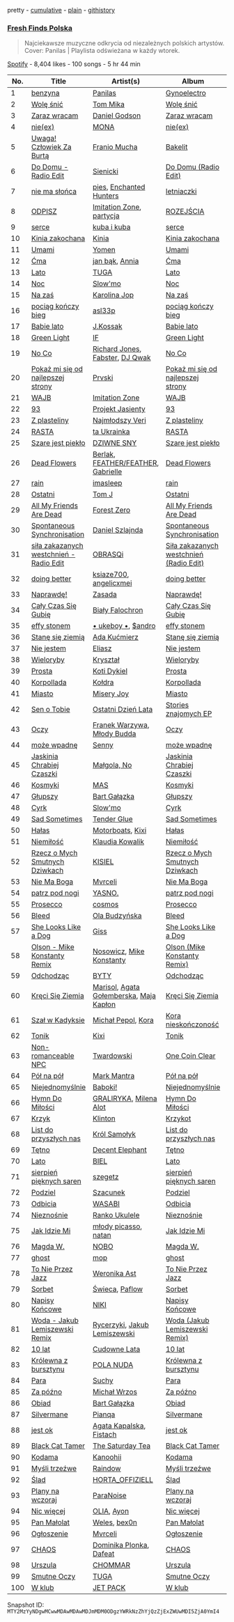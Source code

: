 pretty - [cumulative](/playlists/cumulative/37i9dQZF1DWTI0B69TStH2.md) - [plain](/playlists/plain/37i9dQZF1DWTI0B69TStH2) - [githistory](https://github.githistory.xyz/mackorone/spotify-playlist-archive/blob/main/playlists/plain/37i9dQZF1DWTI0B69TStH2)

### [Fresh Finds Polska](https://open.spotify.com/playlist/37i9dQZF1DWTI0B69TStH2)

> Najciekawsze muzyczne odkrycia od niezależnych polskich artystów\. Cover: Panilas \| Playlista odświeżana w każdy wtorek.

[Spotify](https://open.spotify.com/user/spotify) - 8,404 likes - 100 songs - 5 hr 44 min

| No. | Title | Artist(s) | Album | Length |
|---|---|---|---|---|
| 1 | [benzyna](https://open.spotify.com/track/3TERUTJnlQJJEYoqQivJm2) | [Panilas](https://open.spotify.com/artist/50v7wSqTiWk0lHxax89jRa) | [Gynoelectro](https://open.spotify.com/album/1MM1jsPodUrv7ugrkz96M3) | 3:13 |
| 2 | [Wolę śnić](https://open.spotify.com/track/7IV0yjWuTiIPR6rFHXiah4) | [Tom Mika](https://open.spotify.com/artist/2z9DcC1YexqmcpRvsZ7Xm1) | [Wolę śnić](https://open.spotify.com/album/57gRn1SpC4oXg1W1L7k1hi) | 2:59 |
| 3 | [Zaraz wracam](https://open.spotify.com/track/7iFgcNjIdDlrDkBpI6eAsc) | [Daniel Godson](https://open.spotify.com/artist/7ruGjTmqO10lSqHWRIchnU) | [Zaraz wracam](https://open.spotify.com/album/0TGLNUKQ7RPYxeWhkMqsaX) | 3:10 |
| 4 | [nie\(ex\)](https://open.spotify.com/track/3qTetIugxdg5GEDYmhCYlG) | [MONA](https://open.spotify.com/artist/1cQLxJtyXEglCOvGLkWPIP) | [nie\(ex\)](https://open.spotify.com/album/2U6DBBMhQf3g78P2BKbEbV) | 2:49 |
| 5 | [Uwaga! Człowiek Za Burtą](https://open.spotify.com/track/1OETExClZiAIcCQ9Drwwjm) | [Franio Mucha](https://open.spotify.com/artist/2l1ha2vETw02TOEdpepvEx) | [Bakelit](https://open.spotify.com/album/3HhUV1KRaftvkVWkZoaK9n) | 3:52 |
| 6 | [Do Domu \- Radio Edit](https://open.spotify.com/track/0hRhQh8oki8gpUpltBWdKH) | [Sienicki](https://open.spotify.com/artist/4hNG1eT5wRkdJxKfPSQZGr) | [Do Domu \(Radio Edit\)](https://open.spotify.com/album/5CXNIn7v0w5cfxkQRQ2VFH) | 2:55 |
| 7 | [nie ma słońca](https://open.spotify.com/track/4J9Xw2NkfkhSc1RSoFHusE) | [pies](https://open.spotify.com/artist/72dn7ikoG0PxIfbCeFyf7S), [Enchanted Hunters](https://open.spotify.com/artist/5F9SzcXaciFlG8F51W8XtH) | [letniaczki](https://open.spotify.com/album/68RGywfbeBn1cQ5PXAgqQV) | 3:55 |
| 8 | [ODPISZ](https://open.spotify.com/track/3RZP8GZva7sDN3QzUf1iZW) | [Imitation Zone](https://open.spotify.com/artist/4nbmVqLTMQ5urUAbCwY7zT), [partycja](https://open.spotify.com/artist/20xPpz8a1y2wfq8UjKYatx) | [ROZEJŚCIA](https://open.spotify.com/album/1htnyKNm5ZoKctTIcenGtl) | 4:25 |
| 9 | [serce](https://open.spotify.com/track/2s4ZKfEELkFj5y2CPuI5oE) | [kuba i kuba](https://open.spotify.com/artist/43i9C47bAIVm8jKgEKYPfh) | [serce](https://open.spotify.com/album/77Vsyu2mkgsgAnuseZB6WE) | 2:49 |
| 10 | [Kinia zakochana](https://open.spotify.com/track/2UHv6b2jqHJjQPE4EDxQ0L) | [Kinia](https://open.spotify.com/artist/34v22ucmRQVAp1mciSsATM) | [Kinia zakochana](https://open.spotify.com/album/1lX0wjcvDSvWMF2IMUGxtF) | 2:12 |
| 11 | [Umami](https://open.spotify.com/track/5BtLGqJnqcsbBFG0BsiVst) | [Yomen](https://open.spotify.com/artist/7M0NfuLlJdlP2mzUlUHkbk) | [Umami](https://open.spotify.com/album/33OFBjGAOZAsxgab5HwYwY) | 1:36 |
| 12 | [Ćma](https://open.spotify.com/track/1iiiTO9auMRgMx09UI5ema) | [jan bąk](https://open.spotify.com/artist/57T9SrFGfjHo6NY7ISoBIr), [Annia](https://open.spotify.com/artist/2n5pRCvF7EdJuPDgeXjvPv) | [Ćma](https://open.spotify.com/album/056fF0LJ14yc6EXJgDOrHE) | 3:30 |
| 13 | [Lato](https://open.spotify.com/track/4TdxVB9WpOUjmHzaGpurXI) | [TUGA](https://open.spotify.com/artist/2Ru81cKWOnjwUiaQWpJJYZ) | [Lato](https://open.spotify.com/album/2vKxd3H1oWUx61TdnCzOIl) | 4:40 |
| 14 | [Noc](https://open.spotify.com/track/3JN0SqdCTaBwNKGrPWQhf3) | [Slow'mo](https://open.spotify.com/artist/2kgq2Lb5ph4c2yBkeOM1Dq) | [Noc](https://open.spotify.com/album/67nqtGPNCVYsA4ufZVPFkw) | 3:34 |
| 15 | [Na zaś](https://open.spotify.com/track/3o6C6MV5A7kYVFUbeF5bLJ) | [Karolina Jop](https://open.spotify.com/artist/1Ads7nABYtpDeJgQ4x7fPN) | [Na zaś](https://open.spotify.com/album/7wZSOfkKpCdxbOL3SOVVLD) | 2:51 |
| 16 | [pociąg kończy bieg](https://open.spotify.com/track/2xXkDk4oEi5lMi9G38Fbq2) | [asl33p](https://open.spotify.com/artist/6lAdHrwad3QyDb70RvvM1g) | [pociąg kończy bieg](https://open.spotify.com/album/6pZJtnwluiGQQyguWe8jRi) | 3:05 |
| 17 | [Babie lato](https://open.spotify.com/track/2foEI2dGm1prour4O7YxL3) | [J.Kossak](https://open.spotify.com/artist/0St7FFRawlk3SB59vqMC8e) | [Babie lato](https://open.spotify.com/album/78thnyMIl1QCzLdgvYhsdI) | 2:14 |
| 18 | [Green Light](https://open.spotify.com/track/27HR1cCCuaVYvANHLmjXGC) | [IF](https://open.spotify.com/artist/3LSDN1RCw2N8H3qCOMQbiE) | [Green Light](https://open.spotify.com/album/2T1ezpDp2EMUNYXOII6nVr) | 3:06 |
| 19 | [No Co](https://open.spotify.com/track/1NYPNpzKMfPDHHkuYeoQJQ) | [Richard Jones](https://open.spotify.com/artist/29fwxL9a6k6EuM3p7ZXcRV), [Fabster](https://open.spotify.com/artist/3V77m1mh2NjhRRu2FIOKQl), [DJ Qwak](https://open.spotify.com/artist/0DfkATVmfICwodrGsln3PK) | [No Co](https://open.spotify.com/album/0DokjLBpdHf4jJTFm1vI2a) | 2:44 |
| 20 | [Pokaż mi się od najlepszej strony](https://open.spotify.com/track/6MyzQOjXoXudKKfsfTzQu6) | [Prvski](https://open.spotify.com/artist/1EhN1d7DpjN7N6T1HmiUKd) | [Pokaż mi się od najlepszej strony](https://open.spotify.com/album/3ufYdBQymGDZxV10tGaa1C) | 3:10 |
| 21 | [WAJB](https://open.spotify.com/track/7iFMpzYZh4cQeZvqIk9zMX) | [Imitation Zone](https://open.spotify.com/artist/4nbmVqLTMQ5urUAbCwY7zT) | [WAJB](https://open.spotify.com/album/3iVqFy4aOSLbQx4BwmJ8Rx) | 2:37 |
| 22 | [93](https://open.spotify.com/track/67VF2XbwzDS9LDm66osALg) | [Projekt Jasienty](https://open.spotify.com/artist/41WgeS81ysSmLImQorKB7v) | [93](https://open.spotify.com/album/6RuWmj5vUCeiANUjhhUaHM) | 3:22 |
| 23 | [Z plasteliny](https://open.spotify.com/track/6ai8YY3eFigL7RUVJSMFX1) | [Najmłodszy Veri](https://open.spotify.com/artist/0Ounmvm7mC2ASgr6zjUkGx) | [Z plasteliny](https://open.spotify.com/album/4F2nNUYGCBzc4souyn2LHH) | 3:20 |
| 24 | [RASTA](https://open.spotify.com/track/0eIGpaZ6HcS9k2Nt9nMnJJ) | [ta Ukrainka](https://open.spotify.com/artist/5kH7ZateqBrrUv6u6snhnp) | [RASTA](https://open.spotify.com/album/4DlPSU1YXt8zKWMgTaWoos) | 3:11 |
| 25 | [Szare jest piekło](https://open.spotify.com/track/7oh1ex4xVCiSMsQy8C8qOC) | [DZIWNE SNY](https://open.spotify.com/artist/2hVplwnGStsNWof6RKmQwo) | [Szare jest piekło](https://open.spotify.com/album/1z5NqETwCoMRUJgnuDzGfR) | 2:19 |
| 26 | [Dead Flowers](https://open.spotify.com/track/7zMFsDvep8XQt03S7clXIo) | [Berlak](https://open.spotify.com/artist/71CgK5P7Nz3twFuimjwhTk), [FEATHER/FEATHER](https://open.spotify.com/artist/5lrt6Sd8EJvBwA62pHNWgl), [Gabrielle](https://open.spotify.com/artist/7rftfGIYEeZ79sLb58ZBDi) | [Dead Flowers](https://open.spotify.com/album/3v1qrzIJGrwr6rHX9SZa9U) | 2:56 |
| 27 | [rain](https://open.spotify.com/track/0cphyNq3Ovt6C0dwoUUkfx) | [imasleep](https://open.spotify.com/artist/1hAUIs8Rpq6kpNHqlwJW4i) | [rain](https://open.spotify.com/album/3sUmkCjqTFPRCmifdPL1BR) | 3:21 |
| 28 | [Ostatni](https://open.spotify.com/track/5MfKdAp2qgj5V0s3d2CU3o) | [Tom J](https://open.spotify.com/artist/2SwxncdemyOIlE8Kgsx1uy) | [Ostatni](https://open.spotify.com/album/6ydIGfJ5itARvo6pdBQFRW) | 3:49 |
| 29 | [All My Friends Are Dead](https://open.spotify.com/track/5Zz0aH9SFyTDY4yluK4w8T) | [Forest Zero](https://open.spotify.com/artist/1egzRXSfRprXPZI72vbTWo) | [All My Friends Are Dead](https://open.spotify.com/album/6SC8QKRgS6UAL6DR40XAR5) | 5:00 |
| 30 | [Spontaneous Synchronisation](https://open.spotify.com/track/3tzSnzEx7oB5ZL1LYgL3yW) | [Daniel Szlajnda](https://open.spotify.com/artist/5orDYF1IPu43Iu4Il6LvzZ) | [Spontaneous Synchronisation](https://open.spotify.com/album/7xfegf1r4M8UqkebX2JU2i) | 6:45 |
| 31 | [siła zakazanych westchnień \- Radio Edit](https://open.spotify.com/track/3rIxy7yAfaByll8QTnlEwy) | [OBRASQi](https://open.spotify.com/artist/7l3ni5iI7KKfx5MbAhZacH) | [Siła zakazanych westchnień \(Radio Edit\)](https://open.spotify.com/album/4MHN6r4JlBadYHSqcAFjof) | 3:03 |
| 32 | [doing better](https://open.spotify.com/track/7MfkNcRFjdrjn5sfCkalWE) | [ksiaze700](https://open.spotify.com/artist/2h3G0Qhu1g1XiG10wOOFQu), [angelicxmei](https://open.spotify.com/artist/25lA56RftdPBfoioFvkjgw) | [doing better](https://open.spotify.com/album/4X2Y1ex7GFLuBXHtQJtQ8D) | 2:24 |
| 33 | [Naprawdę!](https://open.spotify.com/track/7Cz69pbtVYdXhudjwHqCwz) | [Zasada](https://open.spotify.com/artist/5v4IEP20OSjSp3gmocTY5f) | [Naprawdę!](https://open.spotify.com/album/7kqhDaxEAQ7SnYfqn4rc0v) | 3:14 |
| 34 | [Cały Czas Się Gubię](https://open.spotify.com/track/7eTAeGKq7VHjp0CtQ1Xicq) | [Biały Falochron](https://open.spotify.com/artist/7cBzCHNcMBGPXSkdhZZTul) | [Cały Czas Się Gubię](https://open.spotify.com/album/1WMnjE6lSHMGOqzodp5vMk) | 3:08 |
| 35 | [effy stonem](https://open.spotify.com/track/4OioEvnb6VlRBhIiPNyVce) | [• ukeboy •](https://open.spotify.com/artist/7wlmeZF1s7TOkDZVsLUYdR), [$andro](https://open.spotify.com/artist/3qgIvOMz1aQ5LoWDTKxfbA) | [effy stonem](https://open.spotify.com/album/51GgXD7mEVGOVCWHHjTZqt) | 3:12 |
| 36 | [Stanę się ziemią](https://open.spotify.com/track/3sy0x83BsqqHFTe8yiAXAQ) | [Ada Kućmierz](https://open.spotify.com/artist/27fVMQ4NZu3bk2ViW6F7F8) | [Stanę się ziemią](https://open.spotify.com/album/0D7vW4YBVAPZoDKMwA30xI) | 4:05 |
| 37 | [Nie jestem](https://open.spotify.com/track/2cleJWNZlM4gxqO63Lcom9) | [Eliasz](https://open.spotify.com/artist/0bNmFy67aoMIMMcMMCJNo8) | [Nie jestem](https://open.spotify.com/album/7bmC5wEetI0hzF83hM25uf) | 3:10 |
| 38 | [Wieloryby](https://open.spotify.com/track/4t1j99DbWA6OkIPHUsuZgM) | [Kryształ](https://open.spotify.com/artist/3tOIHY79OSE2ZdWJ1a74Zc) | [Wieloryby](https://open.spotify.com/album/7e5wNxmGGBen17j5qISn0H) | 4:33 |
| 39 | [Prosta](https://open.spotify.com/track/0QZzyJbo7OQ95rwZAirq5f) | [Koti Dykiel](https://open.spotify.com/artist/0dhm96sjUMs0DnXxSLBvnn) | [Prosta](https://open.spotify.com/album/3HxiF3NvfNmldlvGICedtB) | 3:05 |
| 40 | [Korpollada](https://open.spotify.com/track/4YhsSItKFXUl97Ud8yi3pl) | [Kołdra](https://open.spotify.com/artist/0rteyLFur4ET99AS5cXmph) | [Korpollada](https://open.spotify.com/album/2yxVurUqfRMY3vmJGkTTU9) | 4:35 |
| 41 | [Miasto](https://open.spotify.com/track/7oKhkr0x2jkJIcCMbUlX4V) | [Misery Joy](https://open.spotify.com/artist/72fB4ZARnT6TxSh07y34Bo) | [Miasto](https://open.spotify.com/album/7MEIWkY5iIRCVZLY2Cy1kN) | 3:03 |
| 42 | [Sen o Tobie](https://open.spotify.com/track/5hezotw85lI5uc9zXdJpou) | [Ostatni Dzień Lata](https://open.spotify.com/artist/031rW8B8jh30aKYuYkwNVD) | [Stories znajomych EP](https://open.spotify.com/album/63gxB4AXkeLu50rHFU27ja) | 3:39 |
| 43 | [Oczy](https://open.spotify.com/track/1ZDZetN6mx5HjpiP7duCM9) | [Franek Warzywa](https://open.spotify.com/artist/4gh7DVwvptUXnKdHUpTsZ9), [Młody Budda](https://open.spotify.com/artist/1ceZGV3Fa3QfceeyiSQA4c) | [Oczy](https://open.spotify.com/album/3IImNNMJnQitfCqXhy0H3p) | 3:34 |
| 44 | [może wpadnę](https://open.spotify.com/track/6GJAbf9Mtx3eewqOA3jhgk) | [Senny](https://open.spotify.com/artist/1G9URp0t7Z45RhHHUdRo5P) | [może wpadnę](https://open.spotify.com/album/5XdyaQQQzKPdugOLoVzvq5) | 3:32 |
| 45 | [Jaskinia Chrabiej Czaszki](https://open.spotify.com/track/68bFLrKvTyFjrDIBqy1IID) | [Małgola, No](https://open.spotify.com/artist/0uzUmwzNGtiw8vzlUpWuRD) | [Jaskinia Chrabiej Czaszki](https://open.spotify.com/album/4oW213FU1FYrIj7c5cjYMJ) | 3:58 |
| 46 | [Kosmyki](https://open.spotify.com/track/3oFw7bjO6HxjVjnYZQIkVi) | [MAS](https://open.spotify.com/artist/7nMyiwlK2JwXR9FXBrOiuH) | [Kosmyki](https://open.spotify.com/album/2VCRTKaajsrRGjB5ErSEqb) | 3:48 |
| 47 | [Głupszy](https://open.spotify.com/track/2aQwhqCpwa5yWYaQZ3bsR0) | [Bart Gałązka](https://open.spotify.com/artist/1Uem85RHws6LkjjfsX285A) | [Głupszy](https://open.spotify.com/album/77XfFno4nueCRkMWUyrzPJ) | 3:02 |
| 48 | [Cyrk](https://open.spotify.com/track/6ocPj1uALUdyQ1fAHKz7pS) | [Slow'mo](https://open.spotify.com/artist/2kgq2Lb5ph4c2yBkeOM1Dq) | [Cyrk](https://open.spotify.com/album/6bOZ6ruaLepg0mpYtPa975) | 3:18 |
| 49 | [Sad Sometimes](https://open.spotify.com/track/7BCjLHsyoNPX2ncFg5y5cY) | [Tender Glue](https://open.spotify.com/artist/5zQ65OpnrKT6Ufbk7ACirt) | [Sad Sometimes](https://open.spotify.com/album/5z8pF9Osn0uJjhUETcMJ58) | 3:30 |
| 50 | [Hałas](https://open.spotify.com/track/5yovwdNsXgHZzXoAWRpxAc) | [Motorboats](https://open.spotify.com/artist/2z22TuCBjDnymI8mAv30W4), [Kixi](https://open.spotify.com/artist/6mAicfExIN7O30EmhYnA1V) | [Hałas](https://open.spotify.com/album/4pNHJvLskzdC02V4IfkJJy) | 2:50 |
| 51 | [Niemiłość](https://open.spotify.com/track/1qjisCpbdlu8HPH6XBW4Uw) | [Klaudia Kowalik](https://open.spotify.com/artist/48xj6VTZJbWGgs2Pt1Slkj) | [Niemiłość](https://open.spotify.com/album/70m7YHTyLQVg2m9Mqky9Q5) | 3:31 |
| 52 | [Rzecz o Mych Smutnych Dziwkach](https://open.spotify.com/track/2mBq8Gw9UJLC4fi2i734W2) | [KISIEL](https://open.spotify.com/artist/3hT37N8oE0wczomoUrNqAT) | [Rzecz o Mych Smutnych Dziwkach](https://open.spotify.com/album/0Ee3SqVIB5LZF3U1cT6yPP) | 2:57 |
| 53 | [Nie Ma Boga](https://open.spotify.com/track/06wJ7MZcmkSff37smGmkNc) | [Mvrceli](https://open.spotify.com/artist/5dxrDTaydQ27UNlX3ArWwV) | [Nie Ma Boga](https://open.spotify.com/album/23UXKBNyb112BRtBp9RPle) | 2:10 |
| 54 | [patrz pod nogi](https://open.spotify.com/track/5jn46we4JKO1hAZMS2DP4U) | [YASNO.](https://open.spotify.com/artist/5JeULU8rnukUiPQFAA8Q24) | [patrz pod nogi](https://open.spotify.com/album/6ePK5rc2ZeLTjA1VwCo84z) | 3:44 |
| 55 | [Prosecco](https://open.spotify.com/track/2JHBjVguVewa6xxa6A3KZc) | [cosmos](https://open.spotify.com/artist/7q349p87C2eR92EJcRX3P1) | [Prosecco](https://open.spotify.com/album/6dWErCwEcD3HbNU3LULQnP) | 3:06 |
| 56 | [Bleed](https://open.spotify.com/track/2NhVOin45Q19CubbG9yTiE) | [Ola Budzyńska](https://open.spotify.com/artist/1Qc8DxCV91HhFNnoQbS5m6) | [Bleed](https://open.spotify.com/album/0LktOZuZPshvBN4t3VsJ5J) | 3:33 |
| 57 | [She Looks Like a Dog](https://open.spotify.com/track/5zsPHcCiseRIgqg74nTnw3) | [Giss](https://open.spotify.com/artist/52ioMEJSwM5Aix7sljlTes) | [She Looks Like a Dog](https://open.spotify.com/album/0E0mO29A1O2SIwL27EJTtd) | 2:45 |
| 58 | [Olson \- Mike Konstanty Remix](https://open.spotify.com/track/3U5e8w7Y3xF4QALY5X8aI1) | [Nosowicz](https://open.spotify.com/artist/4du9LXKfmbSQlpRoXBXLWZ), [Mike Konstanty](https://open.spotify.com/artist/2e8RBsQwm7aDg9RENzm5tT) | [Olson \(Mike Konstanty Remix\)](https://open.spotify.com/album/2jVzfkXyUyQKG0JptYhWzE) | 7:29 |
| 59 | [Odchodząc](https://open.spotify.com/track/0EamsXxHWx73UgB7rsRkB5) | [BYTY](https://open.spotify.com/artist/7cIp5M3BpiNcMOQ9OiqNwf) | [Odchodząc](https://open.spotify.com/album/09tK0YDYlpLkCY486uNPbs) | 3:05 |
| 60 | [Kręci Się Ziemia](https://open.spotify.com/track/2lGphEfQ1hmzxPXqv2rBoP) | [Marisol](https://open.spotify.com/artist/5oBe3ZLAxyhcl6w05EnZfF), [Agata Gołemberska](https://open.spotify.com/artist/0THfPyD0S6A8fSNqg8ccwk), [Maja Kapłon](https://open.spotify.com/artist/2ioK3dP2Be01yiKYJHHBcd) | [Kręci Się Ziemia](https://open.spotify.com/album/0rUQYRTZrryAewsLBG2rvn) | 2:57 |
| 61 | [Szał w Kadyksie](https://open.spotify.com/track/6D7j84TXtHZ32yDxdkXl9F) | [Michał Pepol](https://open.spotify.com/artist/0gaIWmDwfXqZ3uMj72ccZ0), [Kora](https://open.spotify.com/artist/0U0gFFWxrl8aNyCJaLaglC) | [Kora nieskończoność](https://open.spotify.com/album/7oPYyP01veXWHTGbO6mb2w) | 7:18 |
| 62 | [Tonik](https://open.spotify.com/track/0wr20RKdd0fbmQR0dJwYfp) | [Kixi](https://open.spotify.com/artist/6mAicfExIN7O30EmhYnA1V) | [Tonik](https://open.spotify.com/album/1LbuPm7Jxk2peZl7EzWU2z) | 2:52 |
| 63 | [Non\-romanceable NPC](https://open.spotify.com/track/6nm2w0i8kEL2LTA350AukR) | [Twardowski](https://open.spotify.com/artist/6Fq0uZ2q54Xfu0I7E2jSZh) | [One Coin Clear](https://open.spotify.com/album/2Ytvt8jGRgPbivHZdXAkD4) | 1:56 |
| 64 | [Pół na pół](https://open.spotify.com/track/5pRhvHu0UYOWlGfH19ykBL) | [Mark Mantra](https://open.spotify.com/artist/7rwnGooywpcHn7OH0CvCGa) | [Pół na pół](https://open.spotify.com/album/3ULBgMCQUkU4NbIkFfCmUH) | 3:08 |
| 65 | [Niejednomyślnie](https://open.spotify.com/track/12STIUPLL9ZGEgdnQifTOF) | [Baboki!](https://open.spotify.com/artist/6Q1Aw8DGwI0LnAOgS44Szp) | [Niejednomyślnie](https://open.spotify.com/album/2YJmBrzDH5Jz9m08WxDxg5) | 3:45 |
| 66 | [Hymn Do Miłości](https://open.spotify.com/track/5njXm1sDqykD0rXYThei4t) | [GRALIRYKA](https://open.spotify.com/artist/2n4AGfHkzwXOLZhY5rxXLd), [Milena Alot](https://open.spotify.com/artist/32BCNofJ3hwr9PGkycC8VK) | [Hymn Do Miłości](https://open.spotify.com/album/5V7ULwj3RA9kX8ZQEZ7S9H) | 3:22 |
| 67 | [Krzyk](https://open.spotify.com/track/3Du0ark7CUH8Jw8L2ykqDR) | [Klinton](https://open.spotify.com/artist/5UYY23PwhJJnQOu5UhZOEB) | [Krzykot](https://open.spotify.com/album/472bfmqcJz93NtmL5bEMXT) | 4:26 |
| 68 | [List do przyszłych nas](https://open.spotify.com/track/5xxZGTHuEpSev37cXbx5EP) | [Król Samołyk](https://open.spotify.com/artist/1tsJdpCkze1p8IfnweNHjA) | [List do przyszłych nas](https://open.spotify.com/album/18PlMkjFoQnBJR1Dc4imKH) | 3:27 |
| 69 | [Tętno](https://open.spotify.com/track/34iPGEjvcmmYbYnmmoB4MV) | [Decent Elephant](https://open.spotify.com/artist/42pE4wsWlji6ljEsOXjsBb) | [Tętno](https://open.spotify.com/album/4dJefaScsnGVSfMbvIgqBY) | 3:45 |
| 70 | [Lato](https://open.spotify.com/track/1hDolnaQOiFSTFHRbhT2p8) | [BIEL](https://open.spotify.com/artist/5lZeCbZyaGgTJ6GnEaE4h8) | [Lato](https://open.spotify.com/album/4Aal0CvunHt9qxBtieiNhQ) | 3:23 |
| 71 | [sierpień pięknych saren](https://open.spotify.com/track/0oCxNKv8kgZacwylkYjOcL) | [szegetz](https://open.spotify.com/artist/0dbXJoU3RJReZNSjMUxdf1) | [sierpień pięknych saren](https://open.spotify.com/album/3B8FeEJE06qzqN0lw7ul2w) | 4:22 |
| 72 | [Podziel](https://open.spotify.com/track/366dt7IaWIW0ugHvd4Bfth) | [Szacunek](https://open.spotify.com/artist/6KSMnUe8MKBprSNHSA3dx6) | [Podziel](https://open.spotify.com/album/6DGLYObBNWBG0aouX0Oalo) | 5:48 |
| 73 | [Odbicia](https://open.spotify.com/track/7ayxyf6JluhbF0lWENwGQI) | [WASABI](https://open.spotify.com/artist/1QxIlFrNIgR1H1p2d3ML6t) | [Odbicia](https://open.spotify.com/album/6KT2HEHjGUpgtirzSbrQde) | 2:57 |
| 74 | [Nieznośnie](https://open.spotify.com/track/5mlg5zbeQnt00Ud7pkUqF0) | [Ranko Ukulele](https://open.spotify.com/artist/0tfJBHQtndZAeilrnJfJSC) | [Nieznośnie](https://open.spotify.com/album/3Pq3oQgoi2ucV2gG5YyJEG) | 2:57 |
| 75 | [Jak Idzie Mi](https://open.spotify.com/track/3eKezB9LQu1HKrqMspe7cx) | [młody picasso](https://open.spotify.com/artist/3aI7VycXTTiDsEvge2aHnu), [natan](https://open.spotify.com/artist/30GHHvNrPb2HB7IeBq5gOB) | [Jak Idzie Mi](https://open.spotify.com/album/6XeJLyeE29DqmPfUhKIZn2) | 2:44 |
| 76 | [Magda W.](https://open.spotify.com/track/3HFuWjALGXtoDT1bN27HIT) | [NOBO](https://open.spotify.com/artist/6wSHpGqWHcdUsGztGMy6iE) | [Magda W.](https://open.spotify.com/album/3E47CjDDSJLay8MCA7Sui9) | 3:30 |
| 77 | [ghost](https://open.spotify.com/track/5T5E38yG8ZnNI6wdHGrh1g) | [mop](https://open.spotify.com/artist/6mHsoKwXCaQ3TCWBBPu9Dy) | [ghost](https://open.spotify.com/album/1zmEvGZT1RC6DDX7BwGF1k) | 2:03 |
| 78 | [To Nie Przez Jazz](https://open.spotify.com/track/6GHheXdiOE7CJRPDbWjiYd) | [Weronika Ast](https://open.spotify.com/artist/6mglcwUn9giyGuGqJd5f2e) | [To Nie Przez Jazz](https://open.spotify.com/album/6uc0sg8jNeCrZwulxnJf8m) | 3:36 |
| 79 | [Sorbet](https://open.spotify.com/track/1RXDxOYUIGsRfi5H844VsR) | [Świeca](https://open.spotify.com/artist/27eMZsMPZrS8smLTuXo1Mh), [Paflow](https://open.spotify.com/artist/1HlV6TC2EQFRLGmJRPOS2S) | [Sorbet](https://open.spotify.com/album/2Na1JKKRzXGcYfL2z5YYxf) | 3:16 |
| 80 | [Napisy Końcowe](https://open.spotify.com/track/2kmZ73lSzvXwH3gXaKGQ7k) | [NIKI](https://open.spotify.com/artist/0EbXnNYpjhTmDdvlgAa175) | [Napisy Końcowe](https://open.spotify.com/album/4gRKCn60N3UH2TuSJfpGLU) | 3:25 |
| 81 | [Woda \- Jakub Lemiszewski Remix](https://open.spotify.com/track/7emoMn9zHgpvOcA6BSyE7I) | [Rycerzyki](https://open.spotify.com/artist/1NOWd1WFWWebqpgaZefE6F), [Jakub Lemiszewski](https://open.spotify.com/artist/0TVShOv7hJ3FQlSGXGdRA9) | [Woda \(Jakub Lemiszewski Remix\)](https://open.spotify.com/album/3ZIjGhKMgUGWBpSiwmit4l) | 4:26 |
| 82 | [10 lat](https://open.spotify.com/track/6JVyEerxI7ossjhRFl5ek7) | [Cudowne Lata](https://open.spotify.com/artist/0e3JhHef9mrLSetLvdbJxf) | [10 lat](https://open.spotify.com/album/68e0w4nbuuaAEJl3RFjtPr) | 4:31 |
| 83 | [Królewna z bursztynu](https://open.spotify.com/track/3sK1atf3uDtZCwauwkeRBN) | [POLA NUDA](https://open.spotify.com/artist/5nTUVpjyqWupaDX9vZj1QD) | [Królewna z bursztynu](https://open.spotify.com/album/59LXMnO3jkVjXxav5NATx0) | 3:29 |
| 84 | [Para](https://open.spotify.com/track/7qs6YWuuNTzPSuj8fsmQZK) | [Suchy](https://open.spotify.com/artist/1BFm72C1PsXtWARs0pvypZ) | [Para](https://open.spotify.com/album/34eemqjqRR3h0c4NAeolXb) | 4:15 |
| 85 | [Za późno](https://open.spotify.com/track/6cYPueYkzpPJhSAXDbaKHh) | [Michał Wrzos](https://open.spotify.com/artist/4mxTm66QsRgChITSPcGvkI) | [Za późno](https://open.spotify.com/album/60m0Zqya6QwkfyMbpI5Hpm) | 3:09 |
| 86 | [Obiad](https://open.spotify.com/track/2eeRtTPHwdl4gEt4moH0Hn) | [Bart Gałązka](https://open.spotify.com/artist/1Uem85RHws6LkjjfsX285A) | [Obiad](https://open.spotify.com/album/6mWeo3ZjDUrGBxxLdSeudm) | 3:12 |
| 87 | [Silvermane](https://open.spotify.com/track/27GiN6ex5dCjizecQaofL3) | [Pianqa](https://open.spotify.com/artist/4oYrYiRzjfgeEub8IoFF0b) | [Silvermane](https://open.spotify.com/album/5fVNvb4sOopeUbuE3FhmWo) | 3:45 |
| 88 | [jest ok](https://open.spotify.com/track/7Mz1BrKXfJkf7DmztN3GNO) | [Agata Kapalska](https://open.spotify.com/artist/2UlooEXcaN4rgvjdlEMoBp), [Fistach](https://open.spotify.com/artist/0OonhRnVFKTmgsBFS1O1Jj) | [jest ok](https://open.spotify.com/album/71v37gqGtp5a2Q1Flzw20V) | 3:27 |
| 89 | [Black Cat Tamer](https://open.spotify.com/track/4yKCySy4JjxfDQ4sRDt1P4) | [The Saturday Tea](https://open.spotify.com/artist/59mMQSfzbGi7TT2ocSrGRd) | [Black Cat Tamer](https://open.spotify.com/album/5uhUQAM8zF6CCmDiBpm2HB) | 2:27 |
| 90 | [Kodama](https://open.spotify.com/track/2aR0OXG2SZcHpqWrvlAZ7T) | [Kanoohii](https://open.spotify.com/artist/2Fzh07zdn2x3hjT0bz21lX) | [Kodama](https://open.spotify.com/album/0WqDsYgl31Z7IYfUg3qwU2) | 3:12 |
| 91 | [Myśli trzeźwe](https://open.spotify.com/track/0y4XAAuh2ou3aNH8ryGHNs) | [Raindow](https://open.spotify.com/artist/4ajombin2svShTCmEmbHfE) | [Myśli trzeźwe](https://open.spotify.com/album/1694MqV9kkHtPLvhKXC5XA) | 2:54 |
| 92 | [Ślad](https://open.spotify.com/track/4158ZNf4uaftZli53y2Cc2) | [HORTA\_OFFIZIELL](https://open.spotify.com/artist/1kXYLg9CwctAO6zi4Eiaam) | [Ślad](https://open.spotify.com/album/5FfezEWOnYThjo0obcxjX5) | 3:50 |
| 93 | [Plany na wczoraj](https://open.spotify.com/track/6Iomxhf9fnYatGpOFZxBdA) | [ParaNoise](https://open.spotify.com/artist/1aOX4QVbzzXaUSGXlUCjQ5) | [Plany na wczoraj](https://open.spotify.com/album/30GxWFM5LSKKh2uF3LBlzg) | 2:48 |
| 94 | [Nic więcej](https://open.spotify.com/track/1SVoCILeHsAOpYH8pT4WqH) | [OLIA](https://open.spotify.com/artist/5OLYNj9kSaWnuvsxn10nwJ), [Ayon](https://open.spotify.com/artist/2UM1BO6e16qBsZCkwwxr1l) | [Nic więcej](https://open.spotify.com/album/5DvmTBDT6rZEZOm6LMaQNT) | 3:22 |
| 95 | [Pan Małolat](https://open.spotify.com/track/1JZ9micfTJJufsdE5a1f0F) | [Weles](https://open.spotify.com/artist/4omop7B19PWRZbNO0uiE37), [bex0n](https://open.spotify.com/artist/00qpnhKpP8IAMuZ0Bk8V68) | [Pan Małolat](https://open.spotify.com/album/5lPocGFgrVdNRLk54uJbBG) | 3:32 |
| 96 | [Ogłoszenie](https://open.spotify.com/track/63kCFyudp4ChkeaRsbbmwb) | [Mvrceli](https://open.spotify.com/artist/5dxrDTaydQ27UNlX3ArWwV) | [Ogłoszenie](https://open.spotify.com/album/4UM4J7XX1sGRE5Av0OfOk5) | 2:49 |
| 97 | [CHAOS](https://open.spotify.com/track/0IU2d424H77c86vWrrwGBh) | [Dominika Plonka](https://open.spotify.com/artist/7CyMpvAC2CTnxaZVFh9aO8), [Dafeat](https://open.spotify.com/artist/2Ujn6zr81UqOdSN8tvOjLA) | [CHAOS](https://open.spotify.com/album/6CUExAdIUHeHPG59cqlwdT) | 1:54 |
| 98 | [Urszula](https://open.spotify.com/track/4kVMUElr60ElAg58iNabgx) | [CHOMMAR](https://open.spotify.com/artist/6jKdjAZlEWBNxWFwpRCs3M) | [Urszula](https://open.spotify.com/album/5xDrRkdyxIeMm2WXrKsKe7) | 3:46 |
| 99 | [Smutne Oczy](https://open.spotify.com/track/06PooqWutrW5DdET8UH18D) | [TUGA](https://open.spotify.com/artist/2Ru81cKWOnjwUiaQWpJJYZ) | [Smutne Oczy](https://open.spotify.com/album/6gv1efPgCVz2SwLqAuT2vM) | 3:56 |
| 100 | [W klub](https://open.spotify.com/track/4IePEd7kymVmuknPyIYo94) | [JET PACK](https://open.spotify.com/artist/0JDCaL8f3ou4j54pizsaVW) | [W klub](https://open.spotify.com/album/1fsoWndgmAMWfLSKm6NROb) | 3:09 |

Snapshot ID: `MTY2MzYyNDgwMCwwMDAwMDAwMDJmMDM0ODgzYWRkNzZhYjQzZjExZWUwMDI5ZjA0YmI4`
